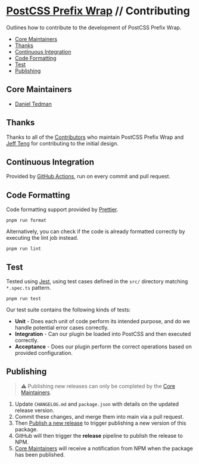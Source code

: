 # [PostCSS Prefix Wrap](./README.md) // Contributing

Outlines how to contribute to the development of PostCSS Prefix Wrap.

-   [Core Maintainers](#core-maintainers)
-   [Thanks](#thanks)
-   [Continuous Integration](#continuous-integration)
-   [Code Formatting](#code-formatting)
-   [Test](#test)
-   [Publishing](#publishing)

## Core Maintainers

-   [Daniel Tedman](https://github.com/dbtedman)

## Thanks

Thanks to all of the [Contributors](https://github.com/dbtedman/postcss-prefixwrap/graphs/contributors) who maintain PostCSS Prefix Wrap and [Jeff Teng](https://github.com/aj120426394) for contributing to the initial design.

## Continuous Integration

Provided by [GitHub Actions](https://github.com/dbtedman/postcss-prefixwrap/actions?workflow=Test), run on every commit and pull request.

## Code Formatting

Code formatting support provided by [Prettier](https://prettier.io/).

```shell
pnpm run format
```

Alternatively, you can check if the code is already formatted correctly by executing the lint job instead.

```shell
pnpm run lint
```

## Test

Tested using [Jest](https://jestjs.io/), using test cases defined in the `src/` directory matching `*.spec.ts` pattern.

```shell
pnpm run test
```

Our test suite contains the following kinds of tests:

-   **Unit** - Does each unit of code perform its intended purpose, and do we handle potential error cases correctly.
-   **Integration** - Can our plugin be loaded into PostCSS and then executed correctly.
-   **Acceptance** - Does our plugin perform the correct operations based on provided configuration.

## Publishing

> ⚠️ Publishing new releases can only be completed by the [Core Maintainers](#core-maintainers).

1. Update `CHANGELOG.md` and `package.json` with details on the updated release version.
2. Commit these changes, and merge them into main via a pull request.
3. Then [Publish a new release](https://github.com/dbtedman/postcss-prefixwrap/releases/new) to trigger publishing a new version of this package.
4. GitHub will then trigger the **release** pipeline to publish the release to NPM.
5. [Core Maintainers](#core-maintainers) will receive a notification from NPM when the package has been published.
